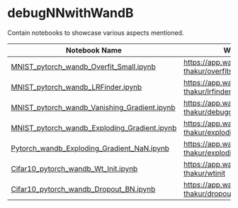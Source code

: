 # debugNNwithWandB
Contain notebooks to showcase various aspects mentioned.

|Notebook Name|W&B Run Page|
|---|---|
|[MNIST_pytorch_wandb_Overfit_Small.ipynb](https://github.com/ayulockin/debugNNwithWandB/blob/master/MNIST_pytorch_wandb_Overfit_Small.ipynb)|https://app.wandb.ai/ayush-thakur/overfitsmall|
|[MNIST_pytorch_wandb_LRFinder.ipynb](https://github.com/ayulockin/debugNNwithWandB/blob/master/MNIST_pytorch_wandb_LRFinder.ipynb)|https://app.wandb.ai/ayush-thakur/lrfinder|
|[MNIST_pytorch_wandb_Vanishing_Gradient.ipynb](https://github.com/ayulockin/debugNNwithWandB/blob/master/MNIST_pytorch_wandb_Vanishing_Gradient.ipynb)|https://app.wandb.ai/ayush-thakur/debuggingnn|
|[MNIST_pytorch_wandb_Exploding_Gradient.ipynb](https://github.com/ayulockin/debugNNwithWandB/blob/master/MNIST_pytorch_wandb_Exploding_Gradient.ipynb)|https://app.wandb.ai/ayush-thakur/explodingdebug/runs/7gygoykn|
|[Pytorch_wandb_Exploding_Gradient_NaN.ipynb](https://github.com/ayulockin/debugNNwithWandB/blob/master/Pytorch_wandb_Exploding_Gradient_NaN.ipynb)|https://app.wandb.ai/ayush-thakur/explodingdebug|
|[Cifar10_pytorch_wandb_Wt_Init.ipynb](https://github.com/ayulockin/debugNNwithWandB/blob/master/Cifar10_pytorch_wandb_Wt_Init.ipynb)|https://app.wandb.ai/ayush-thakur/wtinit|
|[Cifar10_pytorch_wandb_Dropout_BN.ipynb](https://github.com/ayulockin/debugNNwithWandB/blob/master/Cifar10_pytorch_wandb_Dropout_BN.ipynb)|https://app.wandb.ai/ayush-thakur/dropoutbn|

